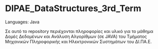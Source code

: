 # DIPAE_DataStructures_3rd_Term
Languages: Java

Σε αυτό το repository περιέχονται πληροφορίες και υλικό για το μάθημα Δομές Δεδομένων και Ανάλυση Αλγορίθμων (σε JAVA) του Τμήματος Μηχανικών Πληροφορικής και Ηλεκτρονικών Συστημάτων του ΔΙ.ΠΑ.Ε.

